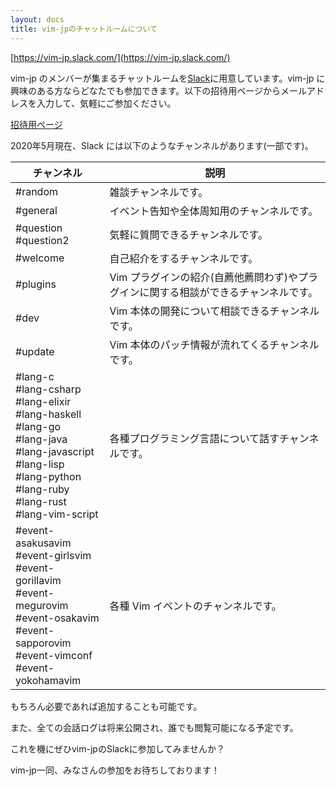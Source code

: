 ```yaml
---
layout: docs
title: vim-jpのチャットルームについて
---
```


[https://vim-jp.slack.com/](https://vim-jp.slack.com/)

vim-jp のメンバーが集まるチャットルームを[Slack](https://slack.com/)に用意しています。vim-jp に興味のある方ならどなたでも参加できます。以下の招待用ページからメールアドレスを入力して、気軽にご参加ください。

[招待用ページ](https://join.slack.com/t/vim-jp/shared_invite/enQtMzk2NDI1NjMwNTc5LTIxNWRjNDNjNTlhZmIzMDdlZmZkM2ZjMTY3N2U1ZmUwMTBkZDRhMWZmYjQ4MTUwYTdhODFjNDJjODMwZjU4ODk)

2020年5月現在、Slack には以下のようなチャンネルがあります(一部です)。

| チャンネル                                                                                                                                                                           | 説明                                                                                 |
| ------------                                                                                                                                                                         | ----------------------------                                                         |
| #random                                                                                                                                                                              | 雑談チャンネルです。                                                                 |
| #general                                                                                                                                                                             | イベント告知や全体周知用のチャンネルです。                                           |
| #question<br>#question2                                                                                                                                                              | 気軽に質問できるチャンネルです。                                                     |
| #welcome                                                                                                                                                                             | 自己紹介をするチャンネルです。                                                       |
| #plugins                                                                                                                                                                             | Vim プラグインの紹介(自薦他薦問わず)やプラグインに関する相談ができるチャンネルです。 |
| #dev                                                                                                                                                                                 | Vim 本体の開発について相談できるチャンネルです。                                     |
| #update                                                                                                                                                                              | Vim 本体のパッチ情報が流れてくるチャンネルです。                                     |
| #lang-c<br>#lang-csharp<br>#lang-elixir<br>#lang-haskell<br>#lang-go<br>#lang-java<br>#lang-javascript<br>#lang-lisp<br>#lang-python<br>#lang-ruby<br>#lang-rust<br>#lang-vim-script | 各種プログラミング言語について話すチャンネルです。                                   |
| #event-asakusavim<br>#event-girlsvim<br>#event-gorillavim<br>#event-megurovim<br>#event-osakavim<br>#event-sapporovim<br>#event-vimconf<br>#event-yokohamavim                        | 各種 Vim イベントのチャンネルです。                                                  |

もちろん必要であれば追加することも可能です。

また、全ての会話ログは将来公開され、誰でも閲覧可能になる予定です。

これを機にぜひvim-jpのSlackに参加してみませんか？

vim-jp一同、みなさんの参加をお待ちしております！
